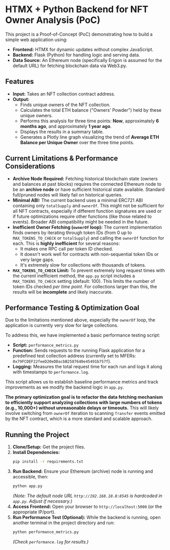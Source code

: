 # HTMX + Python Backend for NFT Owner Analysis (PoC)

This project is a Proof-of-Concept (PoC) demonstrating how to build a simple web application using:

*   **Frontend:** HTMX for dynamic updates without complex JavaScript.
*   **Backend:** Flask (Python) for handling logic and serving data.
*   **Data Source:** An Ethereum node (specifically Erigon is assumed for the default URL) for fetching blockchain data via Web3.py.

## Features

*   **Input:** Takes an NFT collection contract address.
*   **Output:**
    *   Finds unique owners of the NFT collection.
    *   Calculates the total ETH balance ("Owners' Powder") held by these unique owners.
    *   Performs this analysis for three time points: **Now**, approximately **6 months ago**, and approximately **1 year ago**.
    *   Displays the results in a summary table.
    *   Generates a Plotly line graph visualizing the trend of **Average ETH Balance per Unique Owner** over the three time points.

## Current Limitations & Performance Considerations

*   **Archive Node Required:** Fetching historical blockchain state (owners and balances at past blocks) requires the connected Ethereum node to be an **archive node** or have sufficient historical state available. Standard full/pruned nodes will likely fail on historical queries.
*   **Minimal ABI:** The current backend uses a minimal ERC721 ABI containing only `totalSupply` and `ownerOf`. This might not be sufficient for all NFT contracts, especially if different function signatures are used or if future optimizations require other functions (like those related to events). Broader ABI compatibility might be needed in the future.
*   **Inefficient Owner Fetching (`ownerOf` loop):** The current implementation finds owners by iterating through token IDs (from 0 up to `MAX_TOKENS_TO_CHECK` or `totalSupply`) and calling the `ownerOf` function for each. This is **highly inefficient** for several reasons:
    *   It makes one RPC call per token ID checked.
    *   It doesn't work well for contracts with non-sequential token IDs or very large gaps.
    *   It's extremely slow for collections with thousands of tokens.
*   **`MAX_TOKENS_TO_CHECK` Limit:** To prevent extremely long request times with the current inefficient method, the `app.py` script includes a `MAX_TOKENS_TO_CHECK` setting (default: 100). This limits the number of token IDs checked *per time point*. For collections larger than this, the results will be **incomplete** and likely inaccurate.

## Performance Testing & Optimization Goal

Due to the limitations mentioned above, especially the `ownerOf` loop, the application is currently very slow for large collections.

To address this, we have implemented a basic performance testing script:

*   **Script:** `performance_metrics.py`
*   **Function:** Sends requests to the running Flask application for a predefined test collection address (currently set to MFERs: `0x79FCDEF22feeD20eDDacbB2587640e45491b757f`).
*   **Logging:** Measures the total request time for each run and logs it along with timestamps to `performance.log`.

This script allows us to establish baseline performance metrics and track improvements as we modify the backend logic in `app.py`.

**The primary optimization goal is to refactor the data fetching mechanism to efficiently support analyzing collections with large numbers of tokens (e.g., 10,000+) without unreasonable delays or timeouts.** This will likely involve switching from `ownerOf` iteration to scanning `Transfer` events emitted by the NFT contract, which is a more standard and scalable approach. 

## Running the Project

1.  **Clone/Setup:** Get the project files.
2.  **Install Dependencies:**
    ```bash
    pip install -r requirements.txt
    ```
3.  **Run Backend:** Ensure your Ethereum (archive) node is running and accessible, then:
    ```bash
    python app.py
    ```
    *(Note: The default node URL `http://192.168.10.8:8545` is hardcoded in `app.py`. Adjust if necessary.)*
4.  **Access Frontend:** Open your browser to `http://localhost:5000` (or the appropriate IP/port).
5.  **Run Performance Test (Optional):** While the backend is running, open another terminal in the project directory and run:
    ```bash
    python performance_metrics.py
    ```
    *(Check `performance.log` for results.)*